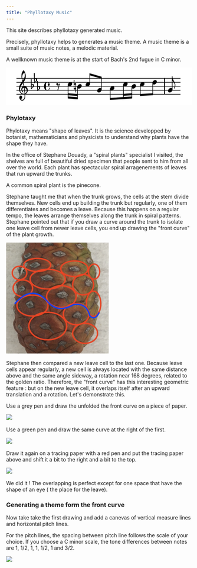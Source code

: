 ```yaml
---
title: "Phyllotaxy Music"
---
```


This site describes phyllotaxy generated music.

Precisely, phyllotaxy helps to generates a music
theme. A music theme is a small suite 
of music notes, a melodic material.

A wellknown music theme is at the start of Bach's 2nd 
fugue in C minor.

<img src="./images/bach2ndFugue.png" style="height: 100px; width: auto;">

### Phylotaxy

Phylotaxy means "shape of leaves". 
It is the 
science developped by botanist, 
mathematicians and physicists 
to understand why plants
have the shape they have.

In the office of Stephane Douady,
a "spiral plants" specialist I 
visited, the shelves are full of 
beautiful 
dried specimen that people 
sent to him
from all over the world. 
Each plant has spectacular
spiral arragenements of leaves
that run upward the trunks.

A common spiral plant is the pinecone.

Stephane taught me that when 
the trunk grows, 
the cells
at the stem divide themselves. New cells
 end up building
the trunk but regularly, 
one of them differentiates and
becomes a leave. 
Because this happens on a regular tempo, 
the leaves arrange themselves along 
the trunk
in spiral patterns. 
Stephane pointed out that if you draw
a curve around the trunk to isolate 
one leave cell from
newer leave cells, you end up drawing 
the "front curve"
of the plant growth.

<img src="./images/growthCurveOnPineCone.png" style="height: 300px; width: auto;">

Stephane then compared a new leave cell 
to the last one.
Because leave cells appear regularly, 
a new cell is 
always located with the same distance
 above and the
same angle sideway, 
a rotation near 168 degrees, 
related to the golden ratio. 
Therefore, the "front curve" has 
this interesting geometric feature : 
but on the new leave cell,
it overlaps itself
after an upward translation 
and a rotation. Let's demonstrate this.

Use a grey pen and draw the unfolded the front curve on a piece 
of paper.

<img src="./images/fistVoiceSVGimage.svg" style="height: 200px; width: auto;">

Use a green pen and draw the same curve at the right of the first.

<img src="./images/SVGfirstVoiceAndFirstVoiceShiftedRight.svg" style="height: 200px; width: auto;">

Draw it again
on a tracing paper with a red pen and put the tracing 
paper above and
shift it a bit to the right and 
a bit to the top.

<img src="./images/SVGfirstVoiceAndFirstVoiceShiftedRightAndSecondVoice.svg" style="height: 250px; width: auto;">

We did it ! The overlapping 
is perfect 
except for one space that have
the shape of an eye (
the place for the leave).

### Generating a theme form the front curve 

Now take take the first drawing and add a canevas
of vertical measure lines and horizontal pitch lines.

For the pitch lines, the spacing between pitch line
follows the scale of your choice. If you
choose a C minor scale, the tone differences between
notes are 1, 1/2, 1, 1, 1/2, 1 and 3/2.

<img src="./images/SVGfirstVoiceAndFirstVoiceShiftedRightWithGrid.svg" style="height: 600px; width: auto;">

			